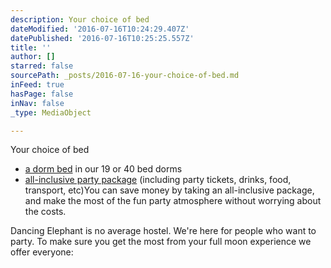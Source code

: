 ```yaml
---
description: Your choice of bed
dateModified: '2016-07-16T10:24:29.407Z'
datePublished: '2016-07-16T10:25:25.557Z'
title: ''
author: []
starred: false
sourcePath: _posts/2016-07-16-your-choice-of-bed.md
inFeed: true
hasPage: false
inNav: false
_type: MediaObject

---
```

Your choice of bed

* [a dorm bed][0] in our 19 or 40 bed dorms
* [all-inclusive party package][0] (including party tickets, drinks, food, transport, etc)You can save money by taking an all-inclusive package, and make the most of the fun party atmosphere without worrying about the costs.

Dancing Elephant is no average hostel. We're here for people who want to party. To make sure you get the most from your full moon experience we offer everyone:

[0]: http://dancing-elephant.com/packages/ "Packages & Beds"